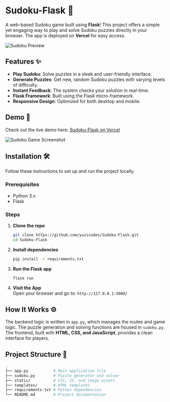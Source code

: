 # Sudoku-Flask 🎲

A web-based Sudoku game built using **Flask**! This project offers a simple yet engaging way to play and solve Sudoku puzzles directly in your browser. The app is deployed on **Vercel** for easy access.

![Sudoku Preview](https://your-image-link.com/sudoku-preview.png)

## Features ✨
- **Play Sudoku**: Solve puzzles in a sleek and user-friendly interface.
- **Generate Puzzles**: Get new, random Sudoku puzzles with varying levels of difficulty.
- **Instant Feedback**: The system checks your solution in real-time.
- **Flask Framework**: Built using the Flask micro-framework.
- **Responsive Design**: Optimized for both desktop and mobile.

## Demo 🚀
Check out the live demo here: [Sudoku-Flask on Vercel](https://sudoku-flask.vercel.app/)

![Sudoku Game Screenshot](https://your-image-link.com/sudoku-screenshot.png)

## Installation 🛠

Follow these instructions to set up and run the project locally.

### Prerequisites
- Python 3.x
- Flask

### Steps

1. **Clone the repo**
    ```bash
    git clone https://github.com/yuzicodes/Sudoku-Flask.git
    cd Sudoku-Flask
    ```

2. **Install dependencies**
    ```bash
    pip install -r requirements.txt
    ```

3. **Run the Flask app**
    ```bash
    flask run
    ```

4. **Visit the App**  
   Open your browser and go to: `http://127.0.0.1:5000/`

## How It Works ⚙️
The backend logic is written in `app.py`, which manages the routes and game logic. The puzzle generation and solving functions are housed in `sudoku.py`. The frontend, built with **HTML, CSS, and JavaScript**, provides a clean interface for players.

## Project Structure 📂
```bash
.
├── app.py           # Main application file
├── sudoku.py        # Puzzle generator and solver
├── static/          # CSS, JS, and image assets
├── templates/       # HTML templates
├── requirements.txt # Python dependencies
└── README.md        # Project documentation
